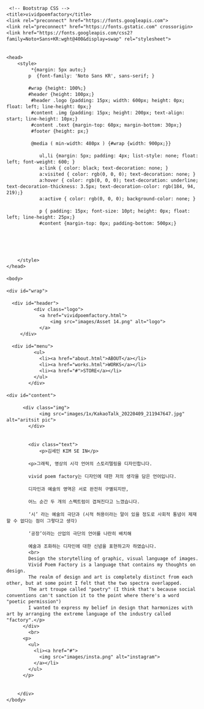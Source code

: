 <!doctype html>
<html lang="en">
     <!-- Required meta tags -->
     <meta charset="utf-8">
     <meta name="viewport" content="width=device-width, initial-scale=1">
 
     <!-- Bootstrap CSS -->
    <title>vividpoemfactory</title>
    <link rel="preconnect" href="https://fonts.googleapis.com">
    <link rel="preconnect" href="https://fonts.gstatic.com" crossorigin>
    <link href="https://fonts.googleapis.com/css2?family=Noto+Sans+KR:wght@400&display=swap" rel="stylesheet">
       

    <head>
        <style>
             *{margin: 5px auto;}
            p  {font-family: 'Noto Sans KR', sans-serif; }

            #wrap {height: 100%;}
            #header {height: 100px;}
             #header .logo {padding: 15px; width: 600px; height: 0px; float: left; line-height: 0px;} 
             #content .img {padding: 15px; height: 200px; text-align: start; line-height: 10px;}
             #content .text {margin-top: 60px; margin-bottom: 30px;}
             #footer {height: px;}

             @media ( min-width: 480px ) {#wrap {width: 900px;}} 

                ul,li {margin: 5px; padding: 4px; list-style: none; float: left; font-weight: 600; }
                a:link { color: black; text-decoration: none; }
                a:visited { color: rgb(0, 0, 0); text-decoration: none; }
                a:hover { color: rgb(0, 0, 0); text-decoration: underline; text-decoration-thickness: 3.5px; text-decoration-color: rgb(184, 94, 219);}
                a:active { color: rgb(0, 0, 0); background-color: none; }

                p { padding: 15px; font-size: 10pt; height: 0px; float: left; line-height: 25px;}
                #content {margin-top: 0px; padding-bottom: 500px;}

            

                

        </style>
    </head>
    
    <body>

    <div id="wrap">
    
      <div id="header">
              <div class="logo">
                <a href="vividpoemfactory.html">
                    <img src="images/Asset 14.png" alt="logo">
                </a>
         </div> 
            
      <div id="menu">
              <ul>
                <li><a href="about.html">ABOUT</a></li>
                <li><a href="works.html">WORKS</a></li>
                <li><a href="#">STORE</a></li>
              </ul>
            </div>

    <div id="content">
            
          <div class="img">
                <img src="images/1x/KakaoTalk_20220409_211947647.jpg" alt="aritsit pic">
            </div>

    
            <div class="text">
                <p>김세인 KIM SE IN</p>

            <p>그래픽, 영상의 시각 언어의 스토리텔링을 디자인합니다. 

            vivid poem factory는 디자인에 대한 저의 생각을 담은 언어입니다.

            디자인과 예술의 영역은 서로 완전히 구별되지만,

            어느 순간 두 개의 스펙트럼이 겹쳐진다고 느꼈습니다.

            ‘시’ 라는 예술의 극단과 (시적 허용이라는 말이 있을 정도로 사회적 통념이 제재할 수 없다는 점이 그렇다고 생각)

            ‘공장’이라는 산업의 극단의 언어를 나란히 배치해

            예술과 조화하는 디자인에 대한 신념을 표현하고자 하였습니다.
            <br>
            Design the storytelling of graphic, visual language of images. 
            Vivid Poem Factory is a language that contains my thoughts on design. 
            The realm of design and art is completely distinct from each other, but at some point I felt that the two spectra overlapped. 
            The art troupe called "poetry" (I think that's because social conventions can't sanction it to the point where there's a word "poetic permission")
            I wanted to express my belief in design that harmonizes with art by arranging the extreme language of the industry called "factory".</p>
          </div>
            <br>
          <p>
            <ul>
              <li><a href="#">
                <img src="images/insta.png" alt="instagram">
              </a></li>
            </ul>
          </p>

   
        </div>
    </body>
</html>
